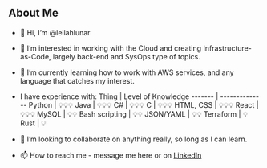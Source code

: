 About Me
---------------------------------------
- 👋 Hi, I’m @leilahlunar
- 👀 I’m interested in working with the Cloud and creating Infrastructure-as-Code, largely back-end and SysOps type of topics.
- 🌱 I’m currently learning how to work with AWS services, and any language that catches my interest. 
- I have experience with:
 Thing | Level of Knowledge
  ------- | --------------
   Python | 💡💡💡
   Java | 💡💡💡
   C# | 💡💡💡
   C | 💡💡💡
   HTML, CSS | 💡💡💡
   React | 💡💡💡
   MySQL | 💡💡
   Bash scripting | 💡💡
   JSON/YAML | 💡💡
   Terraform | 💡
   Rust | 💡
   
- 💞️ I’m looking to collaborate on anything really, so long as I can learn.
- 📫 How to reach me - message me here or on [LinkedIn](https://www.linkedin.com/in/leilah-syed-7794aa196/)

<!---
leilahlunar/leilahlunar is a ✨ special ✨ repository because its `README.md` (this file) appears on your GitHub profile.
You can click the Preview link to take a look at your changes.
--->
